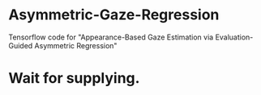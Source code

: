 # Asymmetric-Gaze-Regression
Tensorflow code for "Appearance-Based Gaze Estimation via Evaluation-Guided Asymmetric Regression"  
# Wait for supplying.
